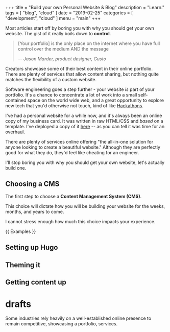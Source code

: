 +++
title = "Build your own Personal Website & Blog"
description = "Learn."
tags = [
    "blog",
    "cloud"
]
date = "2019-02-25"
categories = [
    "development",
    "cloud"
]
menu = "main"
+++

Most articles start off by boring you with
why you should get your own website.
The gist of it really boils down to **control**.

> [Your portfolio] is the only place on the internet 
where you have full control over the medium AND the message
>
> -- <cite>Jason Marder, product designer, Gusto</cite>

Creators showcase some of their best content in their online portfolio.
There are plenty of services that allow content sharing,
but nothing quite matches the flexibility of a custom website.

Software engineering goes a step further -
your website _is_ part of your portfolio.
It's a chance to concentrate a lot of work into 
a small self-contained space on the world wide web,
and a great opportunity to explore new
tech that you'd otherwise not touch,
kind of like [Hackathons](https://mlh.io).

I've had a personal website for a while now,
and it's always been an online copy of my business card.
It was written in raw HTML/CSS and _based_ on a template.
I've deployed a copy of it [here](https://archive-master--goofy-feynman-78d8ed.netlify.com/) --
as you can tell it was time for an overhaul.

There are plenty of services online offering
"the all-in-one solution for anyone 
looking to create a beautiful website."
Although they are perfectly good for what they do,
they'd feel like cheating for an engineer.

I'll stop boring you with why you 
should get your own website,
let's actually build one.

## Choosing a CMS

The first step to choose a
**Content Management System (CMS)**.

This choice will dictate how you will
be building your website for the weeks,
months, and years to come.

I cannot stress enough how much 
this choice impacts your experience.

{{ Examples }}

## Setting up Hugo

## Theming it

## Getting content up



# drafts

Some industries rely heavily on a well-established 
online presence to remain competitive, showcasing
a portfolio, services.